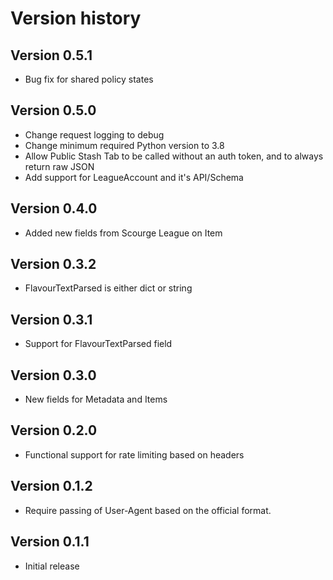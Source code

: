 # Version history

## Version 0.5.1
- Bug fix for shared policy states

## Version 0.5.0
- Change request logging to debug
- Change minimum required Python version to 3.8
- Allow Public Stash Tab to be called without an auth token, and to always return raw JSON
- Add support for LeagueAccount and it's API/Schema

## Version 0.4.0
- Added new fields from Scourge League on Item

## Version 0.3.2
- FlavourTextParsed is either dict or string

## Version 0.3.1
- Support for FlavourTextParsed field

## Version 0.3.0
- New fields for Metadata and Items

## Version 0.2.0

- Functional support for rate limiting based on headers

## Version 0.1.2

- Require passing of User-Agent based on the official format.

## Version 0.1.1

- Initial release
